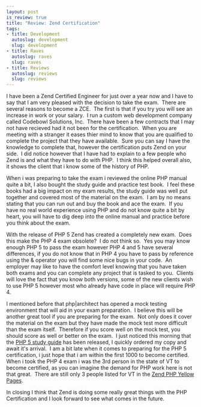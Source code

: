 ```yaml
--- 
layout: post
is_review: true
title: "Review: Zend Certification"
tags: 
- title: Development
  autoslug: development
  slug: development
- title: Raves
  autoslug: raves
  slug: raves
- title: Reviews
  autoslug: reviews
  slug: reviews
---
```


I have been a Zend Certified Engineer for just over a year now and I have to say that I am very pleased with the decision to take the exam.  There are several reasons to become a ZCE.  The first is that if you try you will see an increase in work or your salary.  I run a custom web development company called Codebowl Solutions, Inc.  There have been a few contracts that I may not have recieved had it not been for the certification.  When you are meeting with a stranger it eases thier mind to know that you are qualified to complete the project that they have available.  Sure you can say I have the knowledge to complete that, however the certification puts Zend on your side.  I did notice however that I have had to explain to a few people who Zend is and what they have to do with PHP.  I think this helped overall also, it shows the client that i know some of the history of PHP.

When i was preparing to take the exam i reviewed the online PHP manual quite a bit, I also bought the study guide and practice test book.  I feel these books had a big impact on my exam results, the study guide was well put together and covered most of the material on the exam.  I am by no means stating that you can run out and buy the book and ace the exam.  If you have no real world experience using PHP and do not know quite a bit by heart, you will have to dig deep into the online manual and practice before you think about the exam.

With the release of PHP 5 Zend has created a completely new exam.  Does this make the PHP 4 exam obsolete?  I do not think so.  Yes you may know enough PHP 5 to pass the exam however PHP 4 and 5 have several differences, if you do not know that in PHP 4 you have to pass by reference using the & operator you will find some nice bugs in your code.  An employer may like to have the comfort level knowing that you have taken both exams and you can complete any project that is tasked to you.  Clients will love the fact that you know both versions, some of the new clients wish to use PHP 5 however most who already have code in place will require PHP 4.
<!--more-->
I mentioned before that php|architect has opened a mock testing environment that will aid in your exam preparation.  I believe this will be another great tool if you are preparing for the exam.  Not only does it cover the material on the exam but they have made the mock test more difficult than the exam itself.  Therefore if you score well on the mock test, you should score as well or better on the exam.  I just noticed this morning that the [PHP 5 study guide](http://www.zceguide.com/ "PHP 5 Study Guide") has been released, I quickly ordered my copy and await it's arrival.  I am a bit late when it comes to preparing for the PHP 5 certification, i just hope that i am within the first 1000 to become certified.  When i took the PHP 4 exam i was the 3rd person in the state of VT to become certified, as you can imagine the demand for PHP work here is not that great.  There are still only 3 people listed for VT in the [Zend PHP Yellow Pages](http://www.zend.com/store/education/certification/yellow-pages.php "Zend PHP Yellow Pages").

In closing I think that Zend is doing some really great things with the PHP Certification and I look forward to see what comes in the future.
